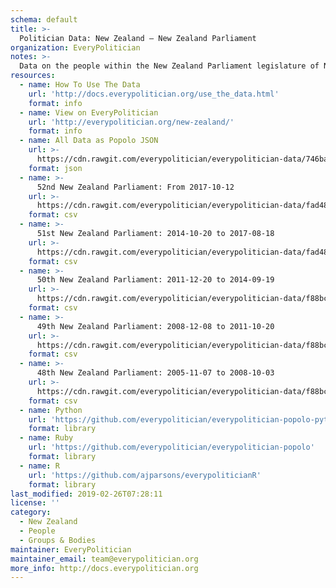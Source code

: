 ```yaml
---
schema: default
title: >-
  Politician Data: New Zealand — New Zealand Parliament
organization: EveryPolitician
notes: >-
  Data on the people within the New Zealand Parliament legislature of New Zealand.
resources:
  - name: How To Use The Data
    url: 'http://docs.everypolitician.org/use_the_data.html'
    format: info
  - name: View on EveryPolitician
    url: 'http://everypolitician.org/new-zealand/'
    format: info
  - name: All Data as Popolo JSON
    url: >-
      https://cdn.rawgit.com/everypolitician/everypolitician-data/746ba70a96c540d5aa7986dc638992bbd14b3df4/data/New_Zealand/House/ep-popolo-v1.0.json
    format: json
  - name: >-
      52nd New Zealand Parliament: From 2017-10-12
    url: >-
      https://cdn.rawgit.com/everypolitician/everypolitician-data/fad48e2f6c1669ec0c151ebf3781c6029fe93aa3/data/New_Zealand/House/term-52.csv
    format: csv
  - name: >-
      51st New Zealand Parliament: 2014-10-20 to 2017-08-18
    url: >-
      https://cdn.rawgit.com/everypolitician/everypolitician-data/fad48e2f6c1669ec0c151ebf3781c6029fe93aa3/data/New_Zealand/House/term-51.csv
    format: csv
  - name: >-
      50th New Zealand Parliament: 2011-12-20 to 2014-09-19
    url: >-
      https://cdn.rawgit.com/everypolitician/everypolitician-data/f88bc601a3822d0a73bdb95e0374c458247d7dbe/data/New_Zealand/House/term-50.csv
    format: csv
  - name: >-
      49th New Zealand Parliament: 2008-12-08 to 2011-10-20
    url: >-
      https://cdn.rawgit.com/everypolitician/everypolitician-data/f88bc601a3822d0a73bdb95e0374c458247d7dbe/data/New_Zealand/House/term-49.csv
    format: csv
  - name: >-
      48th New Zealand Parliament: 2005-11-07 to 2008-10-03
    url: >-
      https://cdn.rawgit.com/everypolitician/everypolitician-data/f88bc601a3822d0a73bdb95e0374c458247d7dbe/data/New_Zealand/House/term-48.csv
    format: csv
  - name: Python
    url: 'https://github.com/everypolitician/everypolitician-popolo-python'
    format: library
  - name: Ruby
    url: 'https://github.com/everypolitician/everypolitician-popolo'
    format: library
  - name: R
    url: 'https://github.com/ajparsons/everypoliticianR'
    format: library
last_modified: 2019-02-26T07:28:11
license: ''
category:
  - New Zealand
  - People
  - Groups & Bodies
maintainer: EveryPolitician
maintainer_email: team@everypolitician.org
more_info: http://docs.everypolitician.org
---
```

